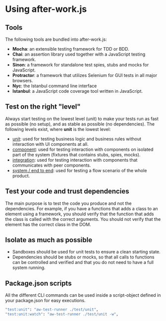 # Using after-work.js

## Tools
The following tools are bundled into after-work.js:
* **Mocha**: an extensible testing framework for TDD or BDD.
* **Chai**: an assertion library used together with a JavaScript testing framework.
* **Sinon**: a framework for standalone test spies, stubs and mocks for JavaScript.
* **Protractor**: a framework that utilizes Selenium for GUI tests in all major browsers.
* **Nyc**: the Istanbul command line interface 
* **Istanbul**: a JavaScript code coverage tool written in JavaScript.

## Test on the right "level"
Always start testing on the lowest level (unit) to make your tests run as fast as possible (no setup), and as stable as possible (no dependencies). The following levels exist, where **unit** is the lowest level:
* [unit](unit.md): used for testing business logic and business rules without interaction with UI components at all.
* [component](component.md): used for testing interaction with components on isolated part of the system (fixtures that contains stubs, spies, mocks).
* [integration](integration.md): used for testing interaction with components that communicates with peer components.
* [system / end to end](e2e.md): used for testing a flow scenario of the whole product.

## Test your code and trust dependencies
The main purpose is to test the code you produce and not the dependencies. For example, if you have a functions that adds a class to an element using a framework, you should verify that the function that adds the class is called with the correct arguments. You should not verify that the element has the correct class in the DOM.

## Isolate as much as possible
* Sandboxes should be used for unit tests to ensure a clean starting state.
* Dependencies should be stubs or mocks, so that all calls to functions can be controlled and verified and that you do not need to have a full system running.

## Package.json scripts
All the different CLI commands can be used inside a script-object defined in your package.json for easy executions.

```sh
"test:unit": "aw-test-runner ./test/unit",
"test:unit:watch": "aw-test-runner ./test/unit -w",
```
